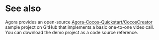 # See also

Agora provides an open-source [Agora-Cocos-Quickstart/CocosCreator](https://github.com/AgoraIO-Community/Agora-Cocos-Quickstart/tree/master/CocosCreator) sample project on GitHub that implements a basic one-to-one video call. You can download the demo project as a code source reference.